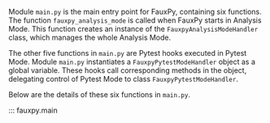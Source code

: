 Module `main.py` is the main entry point for FauxPy, containing six
functions. The function `fauxpy_analysis_mode` is called when FauxPy
starts in Analysis Mode. This function creates an instance of the
`FauxpyAnalysisModeHandler` class, 
which manages the whole Analysis Mode.

The other five functions in `main.py` are Pytest hooks executed in
Pytest Mode. Module `main.py` instantiates a
`FauxpyPytestModeHandler` object as 
a global variable. These hooks call corresponding
methods in the object, delegating control of Pytest Mode to class
`FauxpyPytestModeHandler`.

Below are the details of these six functions in `main.py`.

::: fauxpy.main
